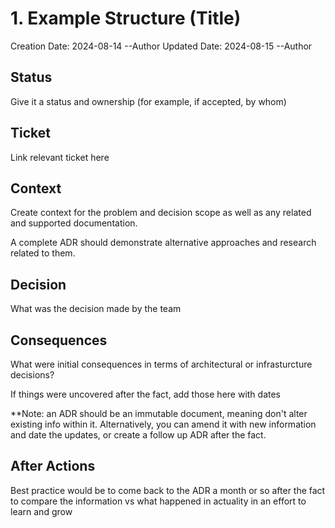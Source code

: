 # 1. Example Structure (Title)

Creation Date: 2024-08-14 --Author
Updated Date: 2024-08-15  --Author


## Status

Give it a status and ownership (for example, if accepted, by whom)

## Ticket

Link relevant ticket here 

## Context

Create context for the problem and decision scope as well as any related and supported documentation.

A complete ADR should demonstrate alternative approaches and research related to them.

## Decision

What was the decision made by the team

## Consequences

What were initial consequences in terms of architectural or infrasturcture decisions? 

If things were uncovered after the fact, add those here with dates

**Note: an ADR should be an immutable document, meaning don't alter existing info within it. Alternatively, you can amend it with new information and date the updates, or create a follow up ADR after the fact.

## After Actions

Best practice would be to come back to the ADR a month or so after the fact to compare the information vs what happened in actuality in an effort to learn and grow
